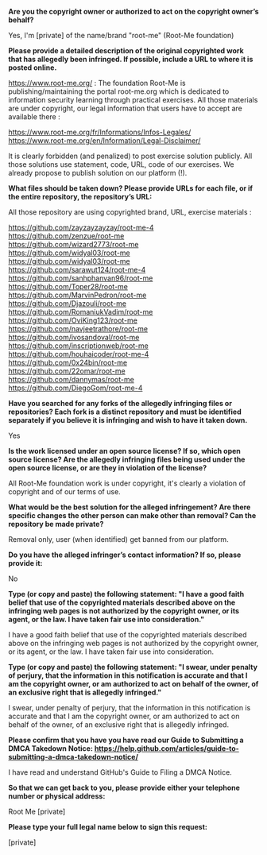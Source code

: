 **Are you the copyright owner or authorized to act on the copyright owner’s behalf?**

Yes, I'm [private] of the name/brand "root-me" (Root-Me foundation)

**Please provide a detailed description of the original copyrighted work that has allegedly been infringed. If possible, include a URL to where it is posted online.**

https://www.root-me.org/ : The foundation Root-Me is publishing/maintaining the portal root-me.org which is dedicated to information security learning through practical exercises. All those materials are under copyright, our legal information that users have to accept are available there :

https://www.root-me.org/fr/Informations/Infos-Legales/   
https://www.root-me.org/en/Information/Legal-Disclaimer/

It is clearly forbidden (and penalized) to post exercise solution publicly. All those solutions use statement, code, URL, code of our exercises. We already propose to publish solution on our platform (!).

**What files should be taken down? Please provide URLs for each file, or if the entire repository, the repository’s URL:**

All those repository are using copyrighted brand, URL, exercise materials :

https://github.com/zayzayzayzay/root-me-4  
https://github.com/zenzue/root-me   
https://github.com/wizard2773/root-me   
https://github.com/widyal03/root-me   
https://github.com/widyal03/root-me   
https://github.com/sarawut124/root-me-4   
https://github.com/sanhphanvan96/root-me   
https://github.com/Toper28/root-me   
https://github.com/MarvinPedron/root-me   
https://github.com/Djazouli/root-me   
https://github.com/RomaniukVadim/root-me   
https://github.com/OviKing123/root-me   
https://github.com/navjeetrathore/root-me   
https://github.com/ivosandoval/root-me   
https://github.com/inscriptionweb/root-me   
https://github.com/houhaicoder/root-me-4   
https://github.com/0x24bin/root-me   
https://github.com/22omar/root-me   
https://github.com/dannymas/root-me   
https://github.com/DiegoGom/root-me-4  

**Have you searched for any forks of the allegedly infringing files or repositories? Each fork is a distinct repository and must be identified separately if you believe it is infringing and wish to have it taken down.**

Yes

**Is the work licensed under an open source license? If so, which open source license? Are the allegedly infringing files being used under the open source license, or are they in violation of the license?**

All Root-Me foundation work is under copyright, it's clearly a violation of copyright and of our terms of use.

**What would be the best solution for the alleged infringement? Are there specific changes the other person can make other than removal? Can the repository be made private?**

Removal only, user (when identified) get banned from our platform.

**Do you have the alleged infringer’s contact information? If so, please provide it:**

No

**Type (or copy and paste) the following statement: "I have a good faith belief that use of the copyrighted materials described above on the infringing web pages is not authorized by the copyright owner, or its agent, or the law. I have taken fair use into consideration."**

I have a good faith belief that use of the copyrighted materials described above on the infringing web pages is not authorized by the copyright owner, or its agent, or the law. I have taken fair use into consideration.

**Type (or copy and paste) the following statement: "I swear, under penalty of perjury, that the information in this notification is accurate and that I am the copyright owner, or am authorized to act on behalf of the owner, of an exclusive right that is allegedly infringed."**

I swear, under penalty of perjury, that the information in this notification is accurate and that I am the copyright owner, or am authorized to act on behalf of the owner, of an exclusive right that is allegedly infringed.

**Please confirm that you have you have read our Guide to Submitting a DMCA Takedown Notice: https://help.github.com/articles/guide-to-submitting-a-dmca-takedown-notice/**

I have read and understand GitHub's Guide to Filing a DMCA Notice.

**So that we can get back to you, please provide either your telephone number or physical address:**

Root Me [private]

**Please type your full legal name below to sign this request:**

[private]
